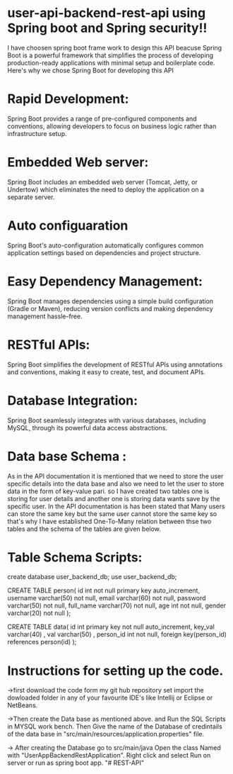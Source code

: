 # user-api-backend-rest-api using Spring boot and Spring security!!
I have choosen spring boot frame work to design this API beacuse
Spring Boot is a powerful framework that simplifies the process of developing production-ready applications with minimal setup and boilerplate code. Here's why we chose Spring Boot for developing this API

# Rapid Development:
Spring Boot provides a range of pre-configured components and conventions, allowing developers to focus on business logic rather than infrastructure setup.
# Embedded Web server:
Spring Boot includes an embedded web server (Tomcat, Jetty, or Undertow) which eliminates the need to deploy the application on a separate server.
# Auto configuaration
Spring Boot's auto-configuration automatically configures common application settings based on dependencies and project structure.
# Easy Dependency Management:
Spring Boot manages dependencies using a simple build configuration (Gradle or Maven), reducing version conflicts and making dependency management hassle-free.
# RESTful APIs:
Spring Boot simplifies the development of RESTful APIs using annotations and conventions, making it easy to create, test, and document APIs.
# Database Integration:
Spring Boot seamlessly integrates with various databases, including MySQL, through its powerful data access abstractions.

# Data base Schema :
As in the API documentation it is mentioned that we need to store the user specific details into the data base and also we need to let the user to store data in the form of key-value pari. so I have created two tables
one is storing for user details and another one is storing data wants save by the specific user. In the API documentation is has been stated that Many users can store the same key but the same user cannot store the same key so that's why I have established One-To-Many relation between thse two tables and the schema of the tables are given below.
# Table Schema Scripts:
create database user_backend_db;
use user_backend_db;

CREATE TABLE person(
	id int not null primary key auto_increment,
    username varchar(50) not null,
    email varchar(60) not null,
    password varchar(50) not null,
    full_name varchar(70) not null,
    age int not null,
    gender varchar(20) not null
);

CREATE TABLE data(
	id int primary key not null auto_increment,
	key_val varchar(40) ,
    val varchar(50) ,
    person_id int not null,
    foreign key(person_id) references person(id)
);
# Instructions for setting up the code.
->first download the code form my git hub repository set import the dowloaded folder in any of your favourite IDE's like Intellij or Eclipse or NetBeans.


->Then create the Data base as mentioned above. and Run the SQL Scripts in MYSQL work bench. Then Give the name of the Database of credintails of the data base in "src/main/resources/application.properties" file.

-> After creating the Database go to src/main/java Open the class Named with "UserAppBackendRestApplication". Right click and select Run on server or run as spring boot app.
"# REST-API" 

